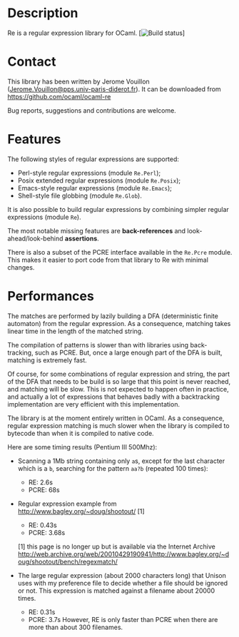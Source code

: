 Description
===========

Re is a regular expression library for OCaml.
[![Build status](https://github.com/ocaml/ocaml-re/actions/workflows/main.yml/badge.svg)]

Contact
=======

This library has been written by Jerome Vouillon
(Jerome.Vouillon@pps.univ-paris-diderot.fr).
It can be downloaded from <https://github.com/ocaml/ocaml-re>

Bug reports, suggestions and contributions are welcome.

Features
========

The following styles of regular expressions are supported:
- Perl-style regular expressions (module `Re.Perl`);
- Posix extended regular expressions (module `Re.Posix`);
- Emacs-style regular expressions (module `Re.Emacs`);
- Shell-style file globbing (module `Re.Glob`).

It is also possible to build regular expressions by combining simpler regular
expressions (module `Re`).

The most notable missing features are **back-references** and
look-ahead/look-behind **assertions**.

There is also a subset of the PCRE interface available in the `Re.Pcre` module.
This makes it easier to port code from that library to Re with minimal changes.

Performances
============

The matches are performed by lazily building a DFA (deterministic
finite automaton) from the regular expression. As a consequence,
matching takes linear time in the length of the matched string.

The compilation of patterns is slower than with libraries using
back-tracking, such as PCRE.  But, once a large enough part of the
DFA is built, matching is extremely fast.

Of course, for some combinations of regular expression and string, the
part of the DFA that needs to be build is so large that this point is
never reached, and matching will be slow.  This is not expected to
happen often in practice, and actually a lot of expressions that
behaves badly with a backtracking implementation are very efficient
with this implementation.

The library is at the moment entirely written in OCaml.  As a
consequence, regular expression matching is much slower when the
library is compiled to bytecode than when it is compiled to native
code.

Here are some timing results (Pentium III 500Mhz):
* Scanning a 1Mb string containing only `a`s, except for the last
  character which is a `b`, searching for the pattern `aa?b`
  (repeated 100 times):
    - RE: 2.6s
    - PCRE: 68s
* Regular expression example from http://www.bagley.org/~doug/shootout/ [1]
    - RE: 0.43s
    - PCRE: 3.68s

  [1] this page is no longer up but is available via the Internet Archive 
  http://web.archive.org/web/20010429190941/http://www.bagley.org/~doug/shootout/bench/regexmatch/

* The large regular expression (about 2000 characters long) that
  Unison uses with my preference file to decide whether a file should
  be ignored or not.  This expression is matched against a filename
  about 20000 times.
    - RE: 0.31s
    - PCRE: 3.7s
  However, RE is only faster than PCRE when there are more than about
  300 filenames.
